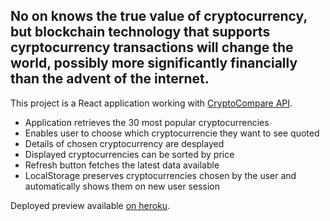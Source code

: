 ## No on knows the true value of cryptocurrency, but blockchain technology that supports cyrptocurrency transactions will change the world, possibly more significantly financially than the advent of the internet.  

This project is a React application working with [CryptoCompare API](https://www.cryptocompare.com/api/#).

- Application retrieves the 30 most popular cryptocurrencies
- Enables user to choose which cryptocurrencie they want to see quoted
- Details of chosen cryptocurrency are desplayed
- Displayed cryptocurrencies can be sorted by price
- Refresh button fetches the latest data available
- LocalStorage preserves cryptocurrencies chosen by the user and automatically shows them on new user session

Deployed preview available [on heroku](https://cryptobomb.herokuapp.com/).
